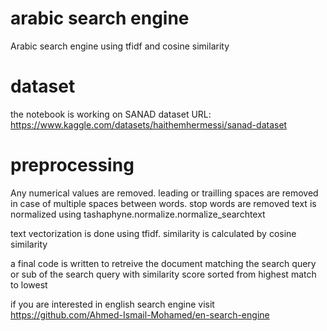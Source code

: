 # arabic search engine
Arabic search engine using tfidf and cosine similarity

# dataset
the notebook is working on SANAD dataset
URL: https://www.kaggle.com/datasets/haithemhermessi/sanad-dataset
# preprocessing
Any numerical values are removed.
leading or trailling spaces are removed in case of multiple spaces between words.
stop words are removed
text is normalized using tashaphyne.normalize.normalize_searchtext

text vectorization is done using tfidf.
similarity is calculated by cosine similarity

a final code is written to retreive the document matching the search query or sub of the search query with similarity score sorted from highest match to lowest

if you are interested in english search engine visit https://github.com/Ahmed-Ismail-Mohamed/en-search-engine
